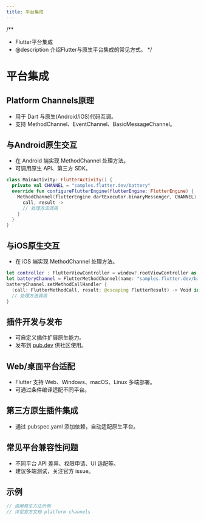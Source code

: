 ```yaml
---
title: 平台集成
---
```


/**
 * Flutter平台集成
 * @description 介绍Flutter与原生平台集成的常见方式。
 */

# 平台集成

## Platform Channels原理
- 用于 Dart 与原生(Android/iOS)代码互调。
- 支持 MethodChannel、EventChannel、BasicMessageChannel。

## 与Android原生交互
- 在 Android 端实现 MethodChannel 处理方法。
- 可调用原生 API、第三方 SDK。
```kotlin
class MainActivity: FlutterActivity() {
  private val CHANNEL = "samples.flutter.dev/battery"
  override fun configureFlutterEngine(flutterEngine: FlutterEngine) {
    MethodChannel(flutterEngine.dartExecutor.binaryMessenger, CHANNEL).setMethodCallHandler {
      call, result ->
      // 处理方法调用
    }
  }
}
```

## 与iOS原生交互
- 在 iOS 端实现 MethodChannel 处理方法。
```swift
let controller : FlutterViewController = window?.rootViewController as! FlutterViewController
let batteryChannel = FlutterMethodChannel(name: "samples.flutter.dev/battery", binaryMessenger: controller.binaryMessenger)
batteryChannel.setMethodCallHandler {
  (call: FlutterMethodCall, result: @escaping FlutterResult) -> Void in
  // 处理方法调用
}
```

## 插件开发与发布
- 可自定义插件扩展原生能力。
- 发布到 [pub.dev](https://pub.dev/) 供社区使用。

## Web/桌面平台适配
- Flutter 支持 Web、Windows、macOS、Linux 多端部署。
- 可通过条件编译适配不同平台。

## 第三方原生插件集成
- 通过 pubspec.yaml 添加依赖，自动适配原生平台。

## 常见平台兼容性问题
- 不同平台 API 差异、权限申请、UI 适配等。
- 建议多端测试，关注官方 issue。

## 示例
```dart
// 调用原生方法示例
// 详见官方文档 platform channels
``` 